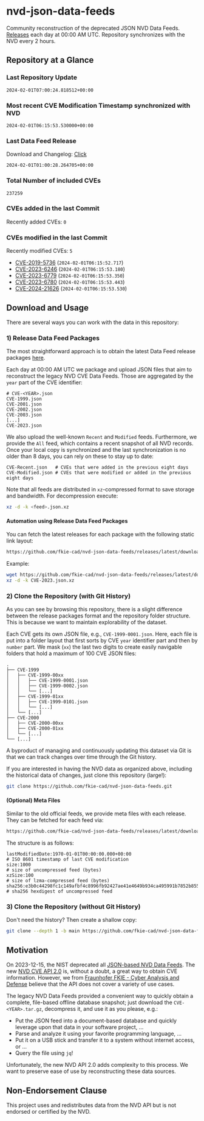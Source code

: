 # nvd-json-data-feeds

Community reconstruction of the deprecated JSON NVD Data Feeds. 
[Releases](https://github.com/fkie-cad/nvd-json-data-feeds/releases/latest) each day at 00:00 AM UTC.
Repository synchronizes with the NVD every 2 hours.

## Repository at a Glance

### Last Repository Update

```plain
2024-02-01T07:00:24.818512+00:00
```

### Most recent CVE Modification Timestamp synchronized with NVD

```plain
2024-02-01T06:15:53.530000+00:00
```

### Last Data Feed Release

Download and Changelog: [Click](https://github.com/fkie-cad/nvd-json-data-feeds/releases/latest)

```plain
2024-02-01T01:00:28.264705+00:00
```

### Total Number of included CVEs

```plain
237259
```

### CVEs added in the last Commit

Recently added CVEs: `0`



### CVEs modified in the last Commit

Recently modified CVEs: `5`

* [CVE-2019-5736](CVE-2019/CVE-2019-57xx/CVE-2019-5736.json) (`2024-02-01T06:15:52.717`)
* [CVE-2023-6246](CVE-2023/CVE-2023-62xx/CVE-2023-6246.json) (`2024-02-01T06:15:53.180`)
* [CVE-2023-6779](CVE-2023/CVE-2023-67xx/CVE-2023-6779.json) (`2024-02-01T06:15:53.350`)
* [CVE-2023-6780](CVE-2023/CVE-2023-67xx/CVE-2023-6780.json) (`2024-02-01T06:15:53.443`)
* [CVE-2024-21626](CVE-2024/CVE-2024-216xx/CVE-2024-21626.json) (`2024-02-01T06:15:53.530`)


## Download and Usage

There are several ways you can work with the data in this repository:

### 1) Release Data Feed Packages

The most straightforward approach is to obtain the latest Data Feed release packages [here](https://github.com/fkie-cad/nvd-json-data-feeds/releases/latest).

Each day at 00:00 AM UTC we package and upload JSON files that aim to reconstruct the legacy NVD CVE Data Feeds.
Those are aggregated by the `year` part of the CVE identifier:

```
# CVE-<YEAR>.json
CVE-1999.json
CVE-2001.json
CVE-2002.json
CVE-2003.json
[...]
CVE-2023.json
```

We also upload the well-known `Recent` and `Modified` feeds.
Furthermore, we provide the `All` feed, which contains a recent snapshot of all NVD records.
Once your local copy is synchronized and the last synchronization is no older than 8 days, you can rely on these to stay up to date:

```plain
CVE-Recent.json   # CVEs that were added in the previous eight days
CVE-Modified.json # CVEs that were modified or added in the previous eight days
```

Note that all feeds are distributed in `xz`-compressed format to save storage and bandwidth.
For decompression execute:

```sh
xz -d -k <feed>.json.xz
```


#### Automation using Release Data Feed Packages

You can fetch the latest releases for each package with the following static link layout:

```sh
https://github.com/fkie-cad/nvd-json-data-feeds/releases/latest/download/CVE-<YEAR>.json.xz
```

Example:

```sh
wget https://github.com/fkie-cad/nvd-json-data-feeds/releases/latest/download/CVE-2023.json.xz
xz -d -k CVE-2023.json.xz
```



### 2) Clone the Repository (with Git History)

As you can see by browsing this repository, there is a slight difference between the release packages format and the repository folder structure.
This is because we want to maintain explorability of the dataset.

Each CVE gets its own JSON file, e.g., `CVE-1999-0001.json`.
Here, each file is put into a folder layout that first sorts by CVE `year` identifier part and then by `number` part.
We mask (`xx`) the last two digits to create easily navigable folders that hold a maximum of 100 CVE JSON files:

```plain
.
├── CVE-1999
│   ├── CVE-1999-00xx
│   │   ├── CVE-1999-0001.json
│   │   ├── CVE-1999-0002.json
│   │   └── [...]
│   ├── CVE-1999-01xx
│   │   ├── CVE-1999-0101.json
│   │   └── [...]
│   └── [...]
├── CVE-2000
│   ├── CVE-2000-00xx
│   ├── CVE-2000-01xx
│   └── [...]
└── [...]
```

A byproduct of managing and continuously updating this dataset via Git is that we can track changes over time through the Git history.

If you are interested in having the NVD data as organized above, including the historical data of changes, just clone this repository (large!):

```sh
git clone https://github.com/fkie-cad/nvd-json-data-feeds.git
```

#### (Optional) Meta Files

Similar to the old official feeds, we provide meta files with each release. They can be fetched for each feed via:

```sh
https://github.com/fkie-cad/nvd-json-data-feeds/releases/latest/download/CVE-<YEAR>.meta
```

The structure is as follows:

```plain
lastModifiedDate:1970-01-01T00:00:00.000+00:00                          # ISO 8601 timestamp of last CVE modification
size:1000                                                               # size of uncompressed feed (bytes)
xzSize:100                                                              # size of lzma-compressed feed (bytes)
sha256:e3b0c44298fc1c149afbf4c8996fb92427ae41e4649b934ca495991b7852b855 # sha256 hexdigest of uncompressed feed
```


### 3) Clone the Repository (without Git History)

Don't need the history? Then create a shallow copy:

```sh
git clone --depth 1 -b main https://github.com/fkie-cad/nvd-json-data-feeds.git
```

## Motivation

On 2023-12-15, the NIST deprecated all [JSON-based NVD Data Feeds](https://nvd.nist.gov/vuln/data-feeds#divRetirementBanner-1).
The new [NVD CVE API 2.0](https://nvd.nist.gov/developers/vulnerabilities) is, without a doubt, a great way to obtain CVE information.
However, we from [Fraunhofer FKIE - Cyber Analysis and Defense](https://www.fkie.fraunhofer.de/en/departments/cad.html) believe that the API does not cover a variety of use cases.

The legacy NVD Data Feeds provided a convenient way to quickly obtain a complete, file-based offline database snapshot; just download the `CVE-<YEAR>.tar.gz`, decompress it, and use it as you please, e.g.:

* Put the JSON feed into a document-based database and quickly leverage upon that data in your software project, ...
* Parse and analyze it using your favorite programming language, ...
* Put it on a USB stick and transfer it to a system without internet access, or ...
* Query the file using `jq`!

Unfortunately, the new NVD API 2.0 adds complexity to this process.
We want to preserve ease of use by reconstructing these data sources.

## Non-Endorsement Clause

This project uses and redistributes data from the NVD API but is not endorsed or certified by the NVD.
